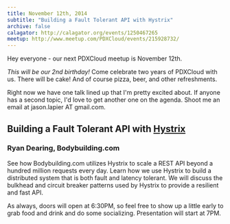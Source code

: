 ```yaml
---
title: November 12th, 2014
subtitle: "Building a Fault Tolerant API with Hystrix"
archive: false
calagator: http://calagator.org/events/1250467265
meetup: http://www.meetup.com/PDXCloud/events/215928732/
---
```


Hey everyone - our next PDXCloud meetup is November 12th.

*This will be our 2nd birthday!* Come celebrate two years of PDXCloud with us. There will be cake! And of course pizza, beer, and other refreshments.

Right now we have one talk lined up that I'm pretty excited about. If anyone has a second topic, I'd love to get another one on the agenda. Shoot me an email at jason.lapier AT gmail.com.

## Building a Fault Tolerant API with [Hystrix](https://github.com/Netflix/Hystrix)
### Ryan Dearing, Bodybuilding.com

See how Bodybuilding.com utilizes Hystrix to scale a REST API beyond a hundred million requests every day. Learn how we use Hystrix to build a distributed system that is both fault and latency tolerant. We will discuss the bulkhead and circuit breaker patterns used by Hystrix to provide a resilient and fast API.


As always, doors will open at 6:30PM, so feel free to show up a little early to grab food and drink and do some socializing. Presentation will start at 7PM.
